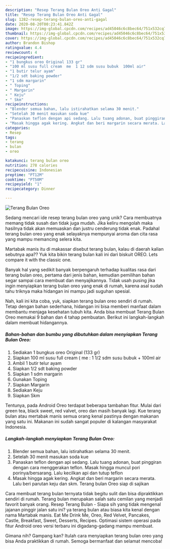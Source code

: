```yaml
---
description: "Resep Terang Bulan Oreo Anti Gagal"
title: "Resep Terang Bulan Oreo Anti Gagal"
slug: 1282-resep-terang-bulan-oreo-anti-gagal
date: 2020-08-20T00:23:41.842Z
image: https://img-global.cpcdn.com/recipes/ad45046c6c8bec64/751x532cq70/terang-bulan-oreo-foto-resep-utama.jpg
thumbnail: https://img-global.cpcdn.com/recipes/ad45046c6c8bec64/751x532cq70/terang-bulan-oreo-foto-resep-utama.jpg
cover: https://img-global.cpcdn.com/recipes/ad45046c6c8bec64/751x532cq70/terang-bulan-oreo-foto-resep-utama.jpg
author: Brandon Bishop
ratingvalue: 4.4
reviewcount: 4
recipeingredient:
- "1 bungkus oreo Original 133 gr"
- "100 ml susu full cream  me  1 12 sdm susu bubuk  100ml air"
- "1 butir telur ayam"
- "1/2 sdt baking powder"
- "1 sdm margarin"
- " Toping"
- " Margarin"
- " Keju"
- " Skm"
recipeinstructions:
- "Blender semua bahan, lalu istirahatkan selama 30 menit."
- "Setelah 30 menit masukan soda kue"
- "Panaskan teflon dengan api sedang. Lalu tuang adonan, buat pinggiran dengan cara menggerakan teflon. Masak hingga muncul pori porinya/bersarang. Lalu kecilkan api dan tutup teflon"
- "Masak hingga agak kering. Angkat dan beri margarin secara merata. Lalu beri parutan keju dan skm. Terang bulan Oreo siap di sajikan"
categories:
- Resep
tags:
- terang
- bulan
- oreo

katakunci: terang bulan oreo 
nutrition: 278 calories
recipecuisine: Indonesian
preptime: "PT12M"
cooktime: "PT50M"
recipeyield: "1"
recipecategory: Dinner

---
```



![Terang Bulan Oreo](https://img-global.cpcdn.com/recipes/ad45046c6c8bec64/751x532cq70/terang-bulan-oreo-foto-resep-utama.jpg)

Sedang mencari ide resep terang bulan oreo yang unik? Cara membuatnya memang tidak susah dan tidak juga mudah. Jika keliru mengolah maka hasilnya tidak akan memuaskan dan justru cenderung tidak enak. Padahal terang bulan oreo yang enak selayaknya mempunyai aroma dan cita rasa yang mampu memancing selera kita.

Martabak manis itu di makassar disebut terang bulan, kalau di daerah kalian sebutnya apa?? Yuk kita bikin terang bulan kali ini dari biskuit OREO. Lets compare it with the classic one.

Banyak hal yang sedikit banyak berpengaruh terhadap kualitas rasa dari terang bulan oreo, pertama dari jenis bahan, kemudian pemilihan bahan segar sampai cara membuat dan menyajikannya. Tidak usah pusing jika ingin menyiapkan terang bulan oreo yang enak di rumah, karena asal sudah tahu triknya maka hidangan ini mampu jadi suguhan spesial.


Nah, kali ini kita coba, yuk, siapkan terang bulan oreo sendiri di rumah. Tetap dengan bahan sederhana, hidangan ini bisa memberi manfaat dalam membantu menjaga kesehatan tubuh kita. Anda bisa membuat Terang Bulan Oreo memakai 9 bahan dan 4 tahap pembuatan. Berikut ini langkah-langkah dalam membuat hidangannya.

<!--inarticleads1-->

##### Bahan-bahan dan bumbu yang dibutuhkan dalam menyiapkan Terang Bulan Oreo:

1. Sediakan 1 bungkus oreo Original (133 gr)
1. Siapkan 100 ml susu full cream ( me : 1 1/2 sdm susu bubuk + 100ml air
1. Ambil 1 butir telur ayam
1. Siapkan 1/2 sdt baking powder
1. Siapkan 1 sdm margarin
1. Gunakan  Toping
1. Siapkan  Margarin
1. Sediakan  Keju
1. Siapkan  Skm


Tentunya, pada Android Oreo terdapat beberapa tambahan fitur. Mulai dari green tea, black sweet, red valvet, oreo dan masih banyak lagi. Kue terang bulan atau mertabak manis semua orang kenal pastinya dengan makanan yang satu ini. Makanan ini sudah sangat populer di kalangan masyarakat Indonesia. 

<!--inarticleads2-->

##### Langkah-langkah menyiapkan Terang Bulan Oreo:

1. Blender semua bahan, lalu istirahatkan selama 30 menit.
1. Setelah 30 menit masukan soda kue
1. Panaskan teflon dengan api sedang. Lalu tuang adonan, buat pinggiran dengan cara menggerakan teflon. Masak hingga muncul pori porinya/bersarang. Lalu kecilkan api dan tutup teflon
1. Masak hingga agak kering. Angkat dan beri margarin secara merata. Lalu beri parutan keju dan skm. Terang bulan Oreo siap di sajikan


Cara membuat terang bulan ternyata tidak begitu sulit dan bisa dipraktikkan sendiri di rumah. Terang bulan merupakan salah satu cemilan yang menjadi favorit banyak orang. Resep Terang Bulan - Siapa sih yang tidak mengenal jajanan pinggir jalan satu ini? ya terang bulan atau biasa kita kenal dengan nama Martabak manis. Eat Me Drink Me, Oreo, Red Velvet, Pancakes, Castle, Breakfast, Sweet, Desserts, Recipes. Optimasi sistem operasi pada fitur Android oreo versi terbaru ini digadang-gadang mampu membuat. 

Gimana nih? Gampang kan? Itulah cara menyiapkan terang bulan oreo yang bisa Anda praktikkan di rumah. Semoga bermanfaat dan selamat mencoba!
